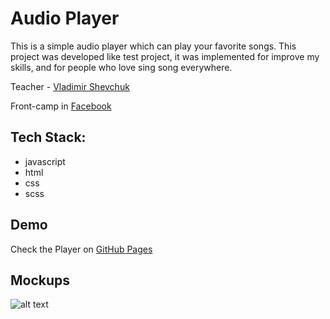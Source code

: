 # Audio Player

This is a simple audio player which can play your favorite songs. This project was developed like test project, it was implemented for improve my skills, and for people who love sing song everywhere.

Teacher - [Vladimir Shevchuk](https://github.com/dosandk)

Front-camp in [Facebook](https://www.facebook.com/groups/270300106928894/)

## Tech Stack:

* javascript
* html
* css
* scss

## Demo

Check the Player on  [GitHub Pages](https://romanpashnitskyi.github.io/)

## Mockups

![alt text](https://s3.amazonaws.com/assets.mockflow.com/app/wireframepro/company/C1b0d87d06bd149efb70bd03ef90ee1c6/projects/M6b76c048ddbfc102045475d5b96545281539637856452/pages/100993d480a7435ca91d8a4ff3c258a5/image/100993d480a7435ca91d8a4ff3c258a5.png)
